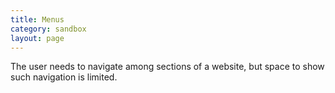 ```yaml
---
title: Menus
category: sandbox
layout: page
---
```


The user needs to navigate among sections of a website, but space to show such
navigation is limited.
